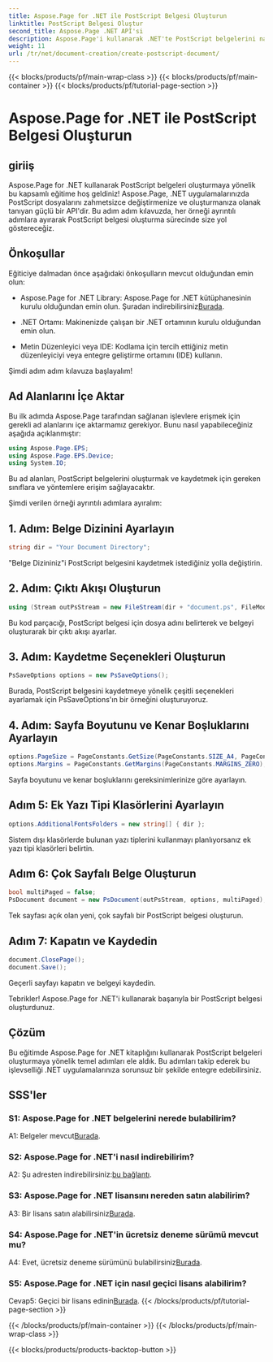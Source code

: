 ```yaml
---
title: Aspose.Page for .NET ile PostScript Belgesi Oluşturun
linktitle: PostScript Belgesi Oluştur
second_title: Aspose.Page .NET API'si
description: Aspose.Page'i kullanarak .NET'te PostScript belgelerini nasıl oluşturacağınızı öğrenin. Sorunsuz entegrasyon için adım adım kılavuzumuzu izleyin. Kitaplığı indirin ve PostScript dosyalarını zahmetsizce işlemeye başlayın.
weight: 11
url: /tr/net/document-creation/create-postscript-document/
---
```


{{< blocks/products/pf/main-wrap-class >}}
{{< blocks/products/pf/main-container >}}
{{< blocks/products/pf/tutorial-page-section >}}

# Aspose.Page for .NET ile PostScript Belgesi Oluşturun

## giriiş

Aspose.Page for .NET kullanarak PostScript belgeleri oluşturmaya yönelik bu kapsamlı eğitime hoş geldiniz! Aspose.Page, .NET uygulamalarınızda PostScript dosyalarını zahmetsizce değiştirmenize ve oluşturmanıza olanak tanıyan güçlü bir API'dir. Bu adım adım kılavuzda, her örneği ayrıntılı adımlara ayırarak PostScript belgesi oluşturma sürecinde size yol göstereceğiz.

## Önkoşullar

Eğiticiye dalmadan önce aşağıdaki önkoşulların mevcut olduğundan emin olun:

-  Aspose.Page for .NET Library: Aspose.Page for .NET kütüphanesinin kurulu olduğundan emin olun. Şuradan indirebilirsiniz[Burada](https://releases.aspose.com/page/net/).

- .NET Ortamı: Makinenizde çalışan bir .NET ortamının kurulu olduğundan emin olun.

- Metin Düzenleyici veya IDE: Kodlama için tercih ettiğiniz metin düzenleyiciyi veya entegre geliştirme ortamını (IDE) kullanın.

Şimdi adım adım kılavuza başlayalım!

## Ad Alanlarını İçe Aktar

Bu ilk adımda Aspose.Page tarafından sağlanan işlevlere erişmek için gerekli ad alanlarını içe aktarmamız gerekiyor. Bunu nasıl yapabileceğiniz aşağıda açıklanmıştır:

```csharp
using Aspose.Page.EPS;
using Aspose.Page.EPS.Device;
using System.IO;
```

Bu ad alanları, PostScript belgelerini oluşturmak ve kaydetmek için gereken sınıflara ve yöntemlere erişim sağlayacaktır.

Şimdi verilen örneği ayrıntılı adımlara ayıralım:

## 1. Adım: Belge Dizinini Ayarlayın

```csharp
string dir = "Your Document Directory";
```

"Belge Dizininiz"i PostScript belgesini kaydetmek istediğiniz yolla değiştirin.

## 2. Adım: Çıktı Akışı Oluşturun

```csharp
using (Stream outPsStream = new FileStream(dir + "document.ps", FileMode.Create))
```

Bu kod parçacığı, PostScript belgesi için dosya adını belirterek ve belgeyi oluşturarak bir çıktı akışı ayarlar.

## 3. Adım: Kaydetme Seçenekleri Oluşturun

```csharp
PsSaveOptions options = new PsSaveOptions();
```

Burada, PostScript belgesini kaydetmeye yönelik çeşitli seçenekleri ayarlamak için PsSaveOptions'ın bir örneğini oluşturuyoruz.

## 4. Adım: Sayfa Boyutunu ve Kenar Boşluklarını Ayarlayın

```csharp
options.PageSize = PageConstants.GetSize(PageConstants.SIZE_A4, PageConstants.ORIENTATION_PORTRAIT);
options.Margins = PageConstants.GetMargins(PageConstants.MARGINS_ZERO);
```

Sayfa boyutunu ve kenar boşluklarını gereksinimlerinize göre ayarlayın.

## Adım 5: Ek Yazı Tipi Klasörlerini Ayarlayın

```csharp
options.AdditionalFontsFolders = new string[] { dir };
```

Sistem dışı klasörlerde bulunan yazı tiplerini kullanmayı planlıyorsanız ek yazı tipi klasörleri belirtin.

## Adım 6: Çok Sayfalı Belge Oluşturun

```csharp
bool multiPaged = false;
PsDocument document = new PsDocument(outPsStream, options, multiPaged);
```

Tek sayfası açık olan yeni, çok sayfalı bir PostScript belgesi oluşturun.

## Adım 7: Kapatın ve Kaydedin

```csharp
document.ClosePage();
document.Save();
```

Geçerli sayfayı kapatın ve belgeyi kaydedin.

Tebrikler! Aspose.Page for .NET'i kullanarak başarıyla bir PostScript belgesi oluşturdunuz.

## Çözüm

Bu eğitimde Aspose.Page for .NET kitaplığını kullanarak PostScript belgeleri oluşturmaya yönelik temel adımları ele aldık. Bu adımları takip ederek bu işlevselliği .NET uygulamalarınıza sorunsuz bir şekilde entegre edebilirsiniz.

## SSS'ler

### S1: Aspose.Page for .NET belgelerini nerede bulabilirim?

 A1: Belgeler mevcut[Burada](https://reference.aspose.com/page/net/).

### S2: Aspose.Page for .NET'i nasıl indirebilirim?

 A2: Şu adresten indirebilirsiniz:[bu bağlantı](https://releases.aspose.com/page/net/).

### S3: Aspose.Page for .NET lisansını nereden satın alabilirim?

 A3: Bir lisans satın alabilirsiniz[Burada](https://purchase.aspose.com/buy).

### S4: Aspose.Page for .NET'in ücretsiz deneme sürümü mevcut mu?

 A4: Evet, ücretsiz deneme sürümünü bulabilirsiniz[Burada](https://releases.aspose.com/).

### S5: Aspose.Page for .NET için nasıl geçici lisans alabilirim?

 Cevap5: Geçici bir lisans edinin[Burada](https://purchase.aspose.com/temporary-license/).
{{< /blocks/products/pf/tutorial-page-section >}}

{{< /blocks/products/pf/main-container >}}
{{< /blocks/products/pf/main-wrap-class >}}

{{< blocks/products/products-backtop-button >}}
